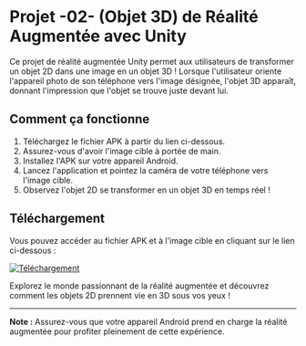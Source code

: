 # Projet -02- (Objet 3D) de Réalité Augmentée avec Unity

Ce projet de réalité augmentée Unity permet aux utilisateurs de transformer un objet 2D dans une image en un objet 3D ! Lorsque l'utilisateur oriente l'appareil photo de son téléphone vers l'image désignée, l'objet 3D apparaît, donnant l'impression que l'objet se trouve juste devant lui.

## Comment ça fonctionne

1. Téléchargez le fichier APK à partir du lien ci-dessous.
2. Assurez-vous d'avoir l'image cible à portée de main.
3. Installez l'APK sur votre appareil Android.
4. Lancez l'application et pointez la caméra de votre téléphone vers l'image cible.
5. Observez l'objet 2D se transformer en un objet 3D en temps réel !

## Téléchargement

Vous pouvez accéder au fichier APK et à l'image cible en cliquant sur le lien ci-dessous :

[![Téléchargement](https://drive.google.com/uc?id=1bHSe1BdeZM2ivPw8bLUctXy_kPGx-BZq)](https://drive.google.com/drive/folders/1bHSe1BdeZM2ivPw8bLUctXy_kPGx-BZq?usp=sharing)

Explorez le monde passionnant de la réalité augmentée et découvrez comment les objets 2D prennent vie en 3D sous vos yeux !

---

**Note :** Assurez-vous que votre appareil Android prend en charge la réalité augmentée pour profiter pleinement de cette expérience.

